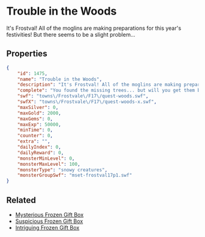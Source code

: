 # Trouble in the Woods

It's Frostval! All of the moglins are making preparations for this year's festivities! But there seems to be a slight problem...

## Properties

```json
{
    "id": 1475,
    "name": "Trouble in the Woods",
    "description": "It's Frostval! All of the moglins are making preparations for this year's festivities! But there seems to be a slight problem...",
    "complete": "You found the missing trees... but will you get them back from Moroz?",
    "swf": "towns\/Frostvale\/F17\/quest-woods.swf",
    "swfX": "towns\/Frostvale\/F17\/quest-woods-x.swf",
    "maxSilver": 0,
    "maxGold": 2000,
    "maxGems": 0,
    "maxExp": 50000,
    "minTime": 0,
    "counter": 0,
    "extra": "",
    "dailyIndex": 0,
    "dailyReward": 0,
    "monsterMinLevel": 0,
    "monsterMaxLevel": 100,
    "monsterType": "snowy creatures",
    "monsterGroupSwf": "mset-frostval17p1.swf"
}
```

## Related

- [Mysterious Frozen Gift Box](../items/17783-mysterious-frozen-gift-box.md)
- [Suspicious Frozen Gift Box](../items/17784-suspicious-frozen-gift-box.md)
- [Intriguing Frozen Gift Box](../items/17785-intriguing-frozen-gift-box.md)

